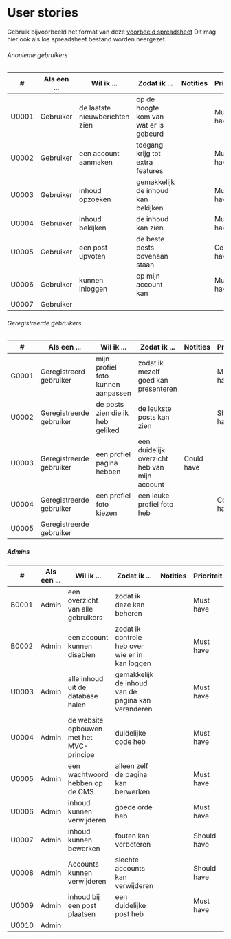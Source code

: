 # User stories

Gebruik bijvoorbeeld het format van deze [voorbeeld spreadsheet]
Dit mag hier ook als los spreadsheet bestand worden neergezet.

[voorbeeld spreadsheet]: <https://www.mountaingoatsoftware.com/blog/a-sample-format-for-a-spreadsheet-based-product-backlog>



###### Anonieme gebruikers

| # | Als een ... | Wil ik ... | Zodat ik ... | Notities | Prioriteit | Status |
| ------ | ------ | ------ | ------ | ------ | ------ | ------ |
| U0001 | Gebruiker | de laatste nieuwberichten zien | op de hoogte kom van wat er is gebeurd | | Must have | TODO |
| U0002 | Gebruiker | een account aanmaken | toegang krijg tot extra features | | Must have | TODO |
| U0003 | Gebruiker | inhoud opzoeken | gemakkelijk de inhoud kan bekijken |  | Must have | TODO |
| U0004 | Gebruiker | inhoud bekijken | de inhoud kan zien |  | Must have | TODO |
| U0005 | Gebruiker | een post upvoten | de beste posts bovenaan staan |  | Could have | TODO |
| U0006 | Gebruiker | kunnen inloggen | op mijn account kan |  | Must have | TODO |
| U0007 | Gebruiker |  |  |  |  | TODO |


###### Geregistreerde gebruikers
| # | Als een ... | Wil ik ... | Zodat ik ... | Notities | Prioriteit | Status |
| ------ | ------ | ------ | ------ | ------ | ------ | ------ |
| G0001 | Geregistreerd gebruiker | mijn profiel foto kunnen aanpassen | zodat ik mezelf goed kan presenteren | | Must have | TODO |
| U0002 | Geregistreerde gebruiker | de posts zien die ik heb geliked | de leukste posts kan zien |  | Should have | TODO |
| U0003 | Geregistreerde gebruiker | een profiel pagina hebben | een duidelijk overzicht heb van mijn account | Could have |  | TODO |
| U0004 | Geregistreerde gebruiker | een profiel foto kiezen | een leuke profiel foto heb |  | Could have | TODO |
| U0005 | Geregistreerde gebruiker |  |  |  |  | TODO |


##### Admins
| # | Als een ... | Wil ik ... | Zodat ik ... | Notities | Prioriteit | Status |
| ------ | ------ | ------ | ------ | ------ | ------ | ------ |
| B0001 | Admin | een overzicht van alle gebruikers | zodat ik deze kan beheren | | Must have | TODO |
| B0002 | Admin | een account kunnen disablen | zodat ik controle heb over wie er in kan loggen | | Must have | TODO |
| U0003 | Admin | alle inhoud uit de database halen | gemakkelijk de inhoud van de pagina kan veranderen |  | Must have | TODO |
| U0004 | Admin | de website opbouwen met het MVC-principe | duidelijke code heb |  | Must have | TODO |
| U0005 | Admin | een wachtwoord hebben op de CMS | alleen zelf de pagina kan berwerken |  | Must have | TODO |
| U0006 | Admin | inhoud kunnen verwijderen | goede orde heb |  | Must have | TODO |
| U0007 | Admin | inhoud kunnen bewerken | fouten kan verbeteren |  | Should have | TODO |
| U0008 | Admin | Accounts kunnen verwijderen | slechte accounts kan verwijderen |  | Should have | TODO |
| U0009 | Admin | inhoud bij een post plaatsen | een duidelijke post heb |  | Must have | TODO |
| U0010 | Admin |  |  |  |  | TODO |



